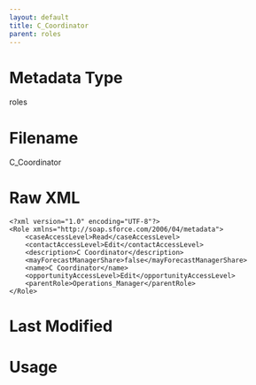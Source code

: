 ```yaml
---
layout: default
title: C_Coordinator
parent: roles
---
```

# Metadata Type
roles


# Filename 
C_Coordinator


# Raw XML
```
<?xml version="1.0" encoding="UTF-8"?>
<Role xmlns="http://soap.sforce.com/2006/04/metadata">
    <caseAccessLevel>Read</caseAccessLevel>
    <contactAccessLevel>Edit</contactAccessLevel>
    <description>C Coordinator</description>
    <mayForecastManagerShare>false</mayForecastManagerShare>
    <name>C Coordinator</name>
    <opportunityAccessLevel>Edit</opportunityAccessLevel>
    <parentRole>Operations_Manager</parentRole>
</Role>
```


# Last Modified


# Usage
